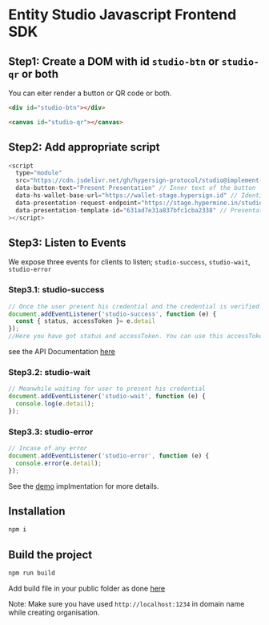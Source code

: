 # Entity Studio Javascript Frontend SDK

## Step1: Create a DOM with id `studio-btn` or `studio-qr` or both

You can eiter render a button or QR code or both.

```html
<div id="studio-btn"></div>
```

```html
<canvas id="studio-qr"></canvas>
```

## Step2: Add appropriate script

```js
<script
  type="module"
  src="https://cdn.jsdelivr.net/gh/hypersign-protocol/studio@implement-org/js-sdk/build/index.js"
  data-button-text="Present Presentation" // Inner text of the button
  data-hs-wallet-base-url="https://wallet-stage.hypersign.id" // Identity Wallet URL
  data-presentation-request-endpoint="https://stage.hypermine.in/studioserver/api/v1/presentation/request/" // Presentation request endpoint; See Entity Studio API documentation
  data-presentation-template-id="631ad7e31a837bfc1cba2338" // Presentation template Id, generated on Entity Studio dashboard
></script>
```

## Step3: Listen to Events

We expose three events for clients to listen; `studio-success`, `studio-wait`, `studio-error`

### Step3.1: studio-success

```js
// Once the user present his credential and the credential is verified at the studio server.
document.addEventListener('studio-success', function (e) {
  const { status, accessToken }= e.detail
});
//Here you have got status and accessToken. You can use this accessToken to call our api to get the data.
```
see the API Documentation [here](https://github.com/hypersign-protocol/studio/issues/135)

### Step3.2: studio-wait

```js
// Meanwhile waiting for user to present his credential
document.addEventListener('studio-wait', function (e) {
  console.log(e.detail);
});
```

### Step3.3: studio-error

```js
// Incase of any error
document.addEventListener('studio-error', function (e) {
  console.error(e.detail);
});
```

See the [demo](../js-sdk/demo/public/index.html) implmentation for more details.

## Installation

```sh
npm i
```

## Build the project

```sh
npm run build
```

Add build file in your public folder as done [here](../js-sdk/demo/public)

Note: Make sure you have used `http://localhost:1234` in domain name while creating organisation.
